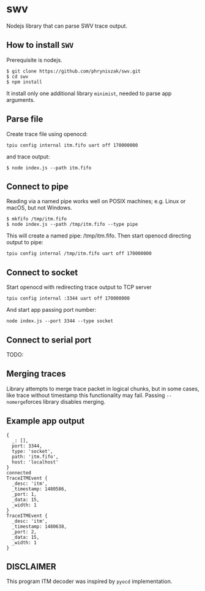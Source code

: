 # swv

Nodejs library that can parse SWV trace output.

## How to install `SWV`

Prerequisite is nodejs.

```shell
$ git clone https://github.com/phryniszak/swv.git
$ cd swv
$ npm install
```
It install only one additional library `minimist`, needed to parse app arguments.

## Parse file

Create trace file using openocd:
```
tpiu config internal itm.fifo uart off 170000000
```
and trace output:
```shell
$ node index.js --path itm.fifo
```
## Connect to pipe

Reading via a named pipe works well on POSIX machines; e.g. Linux or macOS, but not Windows.
```shell
$ mkfifo /tmp/itm.fifo
$ node index.js --path /tmp/itm.fifo --type pipe
```
This will create a named pipe: /tmp/itm.fifo. Then start openocd directing output to pipe:
```
tpiu config internal /tmp/itm.fifo uart off 170000000
```
## Connect to socket
Start openocd with redirecting trace output to TCP server
```
tpiu config internal :3344 uart off 170000000
```
And start app passing port number:
```shell
node index.js --port 3344 --type socket
```
## Connect to serial port
TODO:
## Merging traces 
Library attempts to merge trace packet in logical chunks, but in some cases, like trace without timestamp this functionality may fail. Passing  `--nomerge`forces library disables merging.

## Example app output
```
{
  _: [],
  port: 3344,
  type: 'socket',
  path: 'itm.fifo',
  host: 'localhost'
}
connected
TraceITMEvent {
  _desc: 'itm',
  _timestamp: 1480586,
  _port: 1,
  _data: 15,
  _width: 1
}
TraceITMEvent {
  _desc: 'itm',
  _timestamp: 1480638,
  _port: 2,
  _data: 15,
  _width: 1
}

```

## DISCLAIMER
This program ITM decoder was inspired by `pyocd` implementation.
